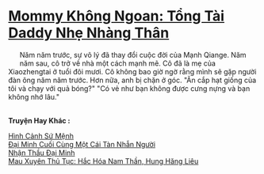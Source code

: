 <a href="https://truyentiki.com/mommy-khong-ngoan-tong-tai-daddy-nhe-nhang-than.33637/" title="Mommy Không Ngoan: Tổng Tài Daddy Nhẹ Nhàng Thân"><h1>Mommy Không Ngoan: Tổng Tài Daddy Nhẹ Nhàng Thân</h1></a><div style="display:table"><img align="right" style="float: left; padding: 10px;" src="https://truyentiki.com/images/story/200x260/33637.jpg" alt="">Năm năm trước, sự vô lý đã thay đổi cuộc đời của Mạnh Qiange. Năm năm sau, cô trở về nhà một cách mạnh mẽ. Cô đã là mẹ của Xiaozhengtai ở tuổi đôi mươi. Cô không bao giờ ngờ rằng mình sẽ gặp người đàn ông năm năm trước. Hơn nữa, anh bị chặn ở góc. "Ăn cắp hạt giống của tôi và chạy với quả bóng?" "Có vẻ như bạn không được cưng nựng và bạn không nhớ lâu."</div><p><br><b>Truyện Hay Khác :</b></p><a href="https://truyentiki.com/hinh-canh-su-menh.33636/" alt="Hình Cảnh Sứ Mệnh">Hình Cảnh Sứ Mệnh</a><br/><a href="https://github.com/nownovels/top500/tree/master/truyenhay/33889/" alt="Đại Minh Cuối Cùng Một Cái Tàn Nhẫn Người">Đại Minh Cuối Cùng Một Cái Tàn Nhẫn Người</a><br/><a href="https://github.com/nownovels/top500/tree/master/truyenhay/33675/" alt="Nhận Thầu Đại Minh">Nhận Thầu Đại Minh</a><br/><a href="https://github.com/nownovels/top500/tree/master/truyenhay/33799/" alt="Mau Xuyên Thủ Tục: Hắc Hóa Nam Thần, Hung Hăng Liêu">Mau Xuyên Thủ Tục: Hắc Hóa Nam Thần, Hung Hăng Liêu</a><br/>